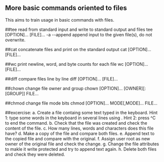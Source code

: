 ## More basic commands oriented to files
This aims to train usage in basic commands with files.



##tee
read from standard input and write to standard output and files
	tee [OPTION]... [FILE]...
	-a	--append	append input to the given file(s), do not overwrite.

##cat 
concatenate files and print on the standard output
	cat [OPTION]... [FILE]...

##wc
print newline, word, and byte counts for each file
	wc [OPTION]... [FILE]...

##diff
compare files line by line
	diff [OPTION]... [FILE]...

##chown
change file owner and group
	chown [OPTION]... [OWNER][:[GROUP]] FILE...

##chmod
change file mode bits
	chmod [OPTION]... MODE[,MODE]... FILE...


##excercise:
a. Create a file containg some text typed in the keyboard.
	Hint 1: type some words in the keyboard in several lines using <Enter>.
	Hint 2: press ^C to end the command.
b. Check that the file was created and check the content of the file.
c. How many lines, words and characters does this file have?
d. Make a copy of the file and compare both files.
e. Append text to the copied file and compare with the original.
f. Assign user root as new owner of the original file and check the change.
g. Change the file attributes to makle it write protected and try to append text again.
h. Delete both files and check they were deleted.


